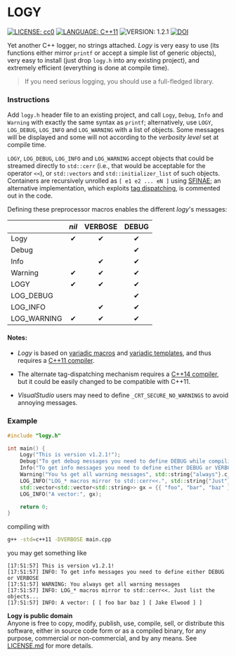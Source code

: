 LOGY
====

[![LICENSE: cc0](https://img.shields.io/badge/LICENSE-cc0-brightgreen.svg)](http://creativecommons.org/publicdomain/zero/1.0/)
[![LANGUAGE: C++11](https://img.shields.io/badge/LANGUAGE-C%2B%2B11-blue.svg)](https://en.wikipedia.org/wiki/C%2B%2B11)
![VERSION: 1.2.1](https://img.shields.io/badge/VERSION-1.2.1-lightgrey.svg)
[![DOI](https://zenodo.org/badge/136793879.svg)](https://zenodo.org/badge/latestdoi/136793879)

Yet another C++ logger, no strings attached. *Logy* is very easy to use (its functions either mirror `printf` or accept a simple list of generic objects), very easy to install (just drop `logy.h` into any existing project), and extremely efficient (everything is done at compile time).

> If you need serious logging, you should use a full-fledged library.

### Instructions

Add `logy.h` header file to an existing project, and call `Logy`, `Debug`, `Info` and `Warning` with exactly the same syntax as `printf`; alternatively, use `LOGY`, `LOG_DEBUG`, `LOG_INFO` and `LOG_WARNING` with a list of objects. Some messages will be displayed and some will not according to the *verbosity level* set at compile time. 

`LOGY`, `LOG_DEBUG`, `LOG_INFO` and `LOG_WARNING` accept objects that could be streamed directly to `std::cerr` (i.e., that would be acceptable for the operator `<<`), or `std::vectors` and `std::initializer_list` of such objects. Containers are recursively unrolled as `[ e1 e2 ... eN ]` using [SFINAE](https://en.wikibooks.org/wiki/More_C%2B%2B_Idioms/SFINAE); an alternative implementation, which exploits [tag dispatching](https://en.wikibooks.org/wiki/More_C%2B%2B_Idioms/Tag_Dispatching), is commented out in the code.

Defining these preprocessor macros enables the different *logy*'s messages:

|  | *nil* | VERBOSE | DEBUG |
|---------|:-----:|:-------:|:-----:|
|Logy | ✔ | ✔ | ✔ |
|Debug | | |   ✔   |
|Info | | ✔ | ✔ |
|Warning | ✔ | ✔ | ✔ |
|LOGY | ✔ | ✔ | ✔ |
|LOG_DEBUG | | | ✔ |
|LOG_INFO | | ✔ | ✔ |
|LOG_WARNING | ✔ | ✔ | ✔ |

#### Notes:

* *Logy* is based on [variadic macros](http://en.cppreference.com/w/cpp/preprocessor/replace) and [variadic templates](https://en.cppreference.com/w/cpp/language/parameter_pack), and thus requires a [C++11 compiler](https://en.cppreference.com/w/cpp/compiler_support).

* The alternate tag-dispatching mechanism requires a [C++14 compiler](https://en.cppreference.com/w/cpp/compiler_support), but it could be easily changed to be compatible with C++11.

* *VisualStudio* users may need to define `_CRT_SECURE_NO_WARNINGS` to avoid annoying messages.

### Example

```c++
#include "logy.h"

int main() {
    Logy("This is version v1.2.1!");
    Debug("To get debug messages you need to define DEBUG while compiling");
    Info("To get info messages you need to define either DEBUG or VERBOSE");
    Warning("You %s get all warning messages", std::string{"always"}.c_str());
    LOG_INFO("LOG_* macros mirror to std::cerr<<.", std::string{"Just"}, "list the objects...");
    std::vector<std::vector<std::string>> gx = {{ "foo", "bar", "baz" }, { "Jake", "Elwood" }};
    LOG_INFO("A vector:", gx);

    return 0;
}
```

compiling with 

```sh
g++ -std=c++11 -DVERBOSE main.cpp
```

you may get something like

```
[17:51:57] This is version v1.2.1!
[17:51:57] INFO: To get info messages you need to define either DEBUG or VERBOSE
[17:51:57] WARNING: You always get all warning messages
[17:51:57] INFO: LOG_* macros mirror to std::cerr<<. Just list the objects...
[17:51:57] INFO: A vector: [ [ foo bar baz ] [ Jake Elwood ] ]
```

**Logy is public domain**  
Anyone is free to copy, modify, publish, use, compile, sell, or distribute this software, either in source code form or as a compiled binary, for any purpose, commercial or non-commercial, and by any means. See [LICENSE.md](/LICENSE.md) for more details.
